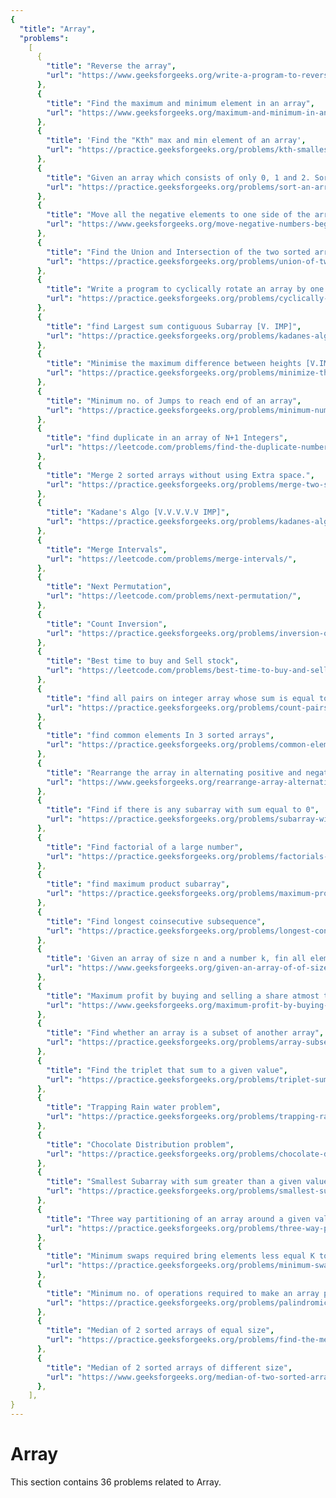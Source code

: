 ```yaml
---
{
  "title": "Array",
  "problems":
    [
      {
        "title": "Reverse the array",
        "url": "https://www.geeksforgeeks.org/write-a-program-to-reverse-an-array-or-string/",
      },
      {
        "title": "Find the maximum and minimum element in an array",
        "url": "https://www.geeksforgeeks.org/maximum-and-minimum-in-an-array/",
      },
      {
        "title": 'Find the "Kth" max and min element of an array',
        "url": "https://practice.geeksforgeeks.org/problems/kth-smallest-element/0",
      },
      {
        "title": "Given an array which consists of only 0, 1 and 2. Sort the array without using any sorting algo",
        "url": "https://practice.geeksforgeeks.org/problems/sort-an-array-of-0s-1s-and-2s/0",
      },
      {
        "title": "Move all the negative elements to one side of the array",
        "url": "https://www.geeksforgeeks.org/move-negative-numbers-beginning-positive-end-constant-extra-space/",
      },
      {
        "title": "Find the Union and Intersection of the two sorted arrays.",
        "url": "https://practice.geeksforgeeks.org/problems/union-of-two-arrays/0",
      },
      {
        "title": "Write a program to cyclically rotate an array by one.",
        "url": "https://practice.geeksforgeeks.org/problems/cyclically-rotate-an-array-by-one/0",
      },
      {
        "title": "find Largest sum contiguous Subarray [V. IMP]",
        "url": "https://practice.geeksforgeeks.org/problems/kadanes-algorithm/0",
      },
      {
        "title": "Minimise the maximum difference between heights [V.IMP]",
        "url": "https://practice.geeksforgeeks.org/problems/minimize-the-heights3351/1",
      },
      {
        "title": "Minimum no. of Jumps to reach end of an array",
        "url": "https://practice.geeksforgeeks.org/problems/minimum-number-of-jumps/0",
      },
      {
        "title": "find duplicate in an array of N+1 Integers",
        "url": "https://leetcode.com/problems/find-the-duplicate-number/",
      },
      {
        "title": "Merge 2 sorted arrays without using Extra space.",
        "url": "https://practice.geeksforgeeks.org/problems/merge-two-sorted-arrays5135/1",
      },
      {
        "title": "Kadane's Algo [V.V.V.V.V IMP]",
        "url": "https://practice.geeksforgeeks.org/problems/kadanes-algorithm/0",
      },
      {
        "title": "Merge Intervals",
        "url": "https://leetcode.com/problems/merge-intervals/",
      },
      {
        "title": "Next Permutation",
        "url": "https://leetcode.com/problems/next-permutation/",
      },
      {
        "title": "Count Inversion",
        "url": "https://practice.geeksforgeeks.org/problems/inversion-of-array/0",
      },
      {
        "title": "Best time to buy and Sell stock",
        "url": "https://leetcode.com/problems/best-time-to-buy-and-sell-stock/",
      },
      {
        "title": "find all pairs on integer array whose sum is equal to given number",
        "url": "https://practice.geeksforgeeks.org/problems/count-pairs-with-given-sum5022/1",
      },
      {
        "title": "find common elements In 3 sorted arrays",
        "url": "https://practice.geeksforgeeks.org/problems/common-elements1132/1",
      },
      {
        "title": "Rearrange the array in alternating positive and negative items with O(1) extra space",
        "url": "https://www.geeksforgeeks.org/rearrange-array-alternating-positive-negative-items-o1-extra-space/",
      },
      {
        "title": "Find if there is any subarray with sum equal to 0",
        "url": "https://practice.geeksforgeeks.org/problems/subarray-with-0-sum/0",
      },
      {
        "title": "Find factorial of a large number",
        "url": "https://practice.geeksforgeeks.org/problems/factorials-of-large-numbers/0",
      },
      {
        "title": "find maximum product subarray",
        "url": "https://practice.geeksforgeeks.org/problems/maximum-product-subarray3604/1",
      },
      {
        "title": "Find longest coinsecutive subsequence",
        "url": "https://practice.geeksforgeeks.org/problems/longest-consecutive-subsequence/0",
      },
      {
        "title": 'Given an array of size n and a number k, fin all elements that appear more than " n/k " times.',
        "url": "https://www.geeksforgeeks.org/given-an-array-of-of-size-n-finds-all-the-elements-that-appear-more-than-nk-times/",
      },
      {
        "title": "Maximum profit by buying and selling a share atmost twice",
        "url": "https://www.geeksforgeeks.org/maximum-profit-by-buying-and-selling-a-share-at-most-twice/",
      },
      {
        "title": "Find whether an array is a subset of another array",
        "url": "https://practice.geeksforgeeks.org/problems/array-subset-of-another-array/0",
      },
      {
        "title": "Find the triplet that sum to a given value",
        "url": "https://practice.geeksforgeeks.org/problems/triplet-sum-in-array/0",
      },
      {
        "title": "Trapping Rain water problem",
        "url": "https://practice.geeksforgeeks.org/problems/trapping-rain-water/0",
      },
      {
        "title": "Chocolate Distribution problem",
        "url": "https://practice.geeksforgeeks.org/problems/chocolate-distribution-problem/0",
      },
      {
        "title": "Smallest Subarray with sum greater than a given value",
        "url": "https://practice.geeksforgeeks.org/problems/smallest-subarray-with-sum-greater-than-x/0",
      },
      {
        "title": "Three way partitioning of an array around a given value",
        "url": "https://practice.geeksforgeeks.org/problems/three-way-partitioning/1",
      },
      {
        "title": "Minimum swaps required bring elements less equal K together",
        "url": "https://practice.geeksforgeeks.org/problems/minimum-swaps-required-to-bring-all-elements-less-than-or-equal-to-k-together/0",
      },
      {
        "title": "Minimum no. of operations required to make an array palindrome",
        "url": "https://practice.geeksforgeeks.org/problems/palindromic-array/0",
      },
      {
        "title": "Median of 2 sorted arrays of equal size",
        "url": "https://practice.geeksforgeeks.org/problems/find-the-median0527/1",
      },
      {
        "title": "Median of 2 sorted arrays of different size",
        "url": "https://www.geeksforgeeks.org/median-of-two-sorted-arrays-of-different-sizes/",
      },
    ],
}
---
```


# Array

This section contains 36 problems related to Array.
